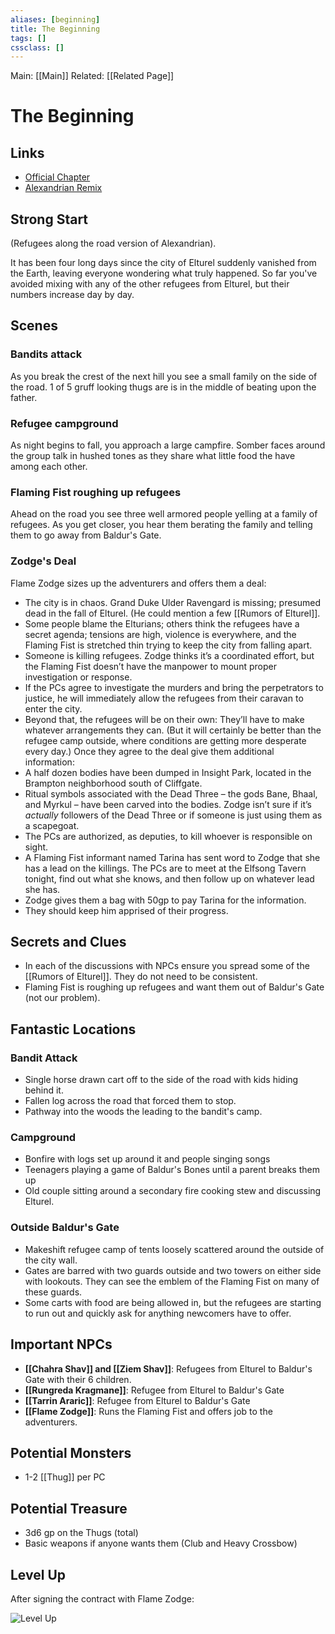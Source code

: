 ```yaml
---
aliases: [beginning]
title: The Beginning
tags: []
cssclass: []
---
```


Main: [[Main]]
Related: [[Related Page]]

# The Beginning

## Links

- [Official Chapter](https://www.dndbeyond.com/sources/bgdia/a-tale-of-two-cities#EvilinBaldursGate)
- [Alexandrian Remix](https://thealexandrian.net/wordpress/44221/roleplaying-games/remixing-avernus-part-1-the-beginning)

## Strong Start
(Refugees along the road version of Alexandrian).

It has been four long days since the city of Elturel suddenly vanished from the Earth, leaving everyone wondering what truly happened. So far you've avoided mixing with any of the other refugees from Elturel, but their numbers increase day by day.

## Scenes

### Bandits attack
As you break the crest of the next hill you see a small family on the side of the road. 1 of 5 gruff looking thugs are is in the middle of beating upon the father.
### Refugee campground
As night begins to fall, you approach a large campfire. Somber faces around the group talk in hushed tones as they share what little food the have among each other.
### Flaming Fist roughing up refugees
Ahead on the road you see three well armored people yelling at a family of refugees. As you get closer, you hear them berating the family and telling them to go away from Baldur's Gate.
### Zodge's Deal
Flame Zodge sizes up the adventurers and offers them a deal:
-   The city is in chaos. Grand Duke Ulder Ravengard is missing; presumed dead in the fall of Elturel. (He could mention a few [[Rumors of Elturel]].
-   Some people blame the Elturians; others think the refugees have a secret agenda; tensions are high, violence is everywhere, and the Flaming Fist is stretched thin trying to keep the city from falling apart.
-   Someone is killing refugees. Zodge thinks it’s a coordinated effort, but the Flaming Fist doesn’t have the manpower to mount proper investigation or response.
-   If the PCs agree to investigate the murders and bring the perpetrators to justice, he will immediately allow the refugees from their caravan to enter the city.
-   Beyond that, the refugees will be on their own: They’ll have to make whatever arrangements they can. (But it will certainly be better than the refugee camp outside, where conditions are getting more desperate every day.)
Once they agree to the deal give them additional information:
-   A half dozen bodies have been dumped in Insight Park, located in the Brampton neighborhood south of Cliffgate.
-   Ritual symbols associated with the Dead Three – the gods Bane, Bhaal, and Myrkul – have been carved into the bodies. Zodge isn’t sure if it’s _actually_ followers of the Dead Three or if someone is just using them as a scapegoat.
-   The PCs are authorized, as deputies, to kill whoever is responsible on sight.
-   A Flaming Fist informant named Tarina has sent word to Zodge that she has a lead on the killings. The PCs are to meet at the Elfsong Tavern tonight, find out what she knows, and then follow up on whatever lead she has.
-   Zodge gives them a bag with 50gp to pay Tarina for the information.
-   They should keep him apprised of their progress.

## Secrets and Clues

- In each of the discussions with NPCs ensure you spread some of the [[Rumors of Elturel]]. They do not need to be consistent.
- Flaming Fist is roughing up refugees and want them out of Baldur's Gate (not our problem).

## Fantastic Locations

### Bandit Attack
- Single horse drawn cart off to the side of the road with kids hiding behind it.
- Fallen log across the road that forced them to stop.
- Pathway into the woods the leading to the bandit's camp.

### Campground
- Bonfire with logs set up around it and people singing songs
- Teenagers playing a game of Baldur's Bones until a parent breaks them up
- Old couple sitting around a secondary fire cooking stew and discussing Elturel.

### Outside Baldur's Gate
- Makeshift refugee camp of tents loosely scattered around the outside of the city wall.
- Gates are barred with two guards outside and two towers on either side with lookouts. They can see the emblem of the Flaming Fist on many of these guards.
- Some carts with food are being allowed in, but the refugees are starting to run out and quickly ask for anything newcomers have to offer.

## Important NPCs

- **[[Chahra Shav]] and [[Ziem Shav]]**: Refugees from Elturel to Baldur's Gate with their 6 children.
- **[[Rungreda Kragmane]]**: Refugee from Elturel to Baldur's Gate
- **[[Tarrin Araric]]**: Refugee from Elturel to Baldur's Gate
- **[[Flame Zodge]]**: Runs the Flaming Fist and offers job to the adventurers.

## Potential Monsters
- 1-2 [[Thug]] per PC

## Potential Treasure
- 3d6 gp on the Thugs (total)
- Basic weapons if anyone wants them (Club and Heavy Crossbow)

## Level Up
After signing the contract with Flame Zodge:

![Level Up](/avernus/assets/img/level-up-image.jpeg)
